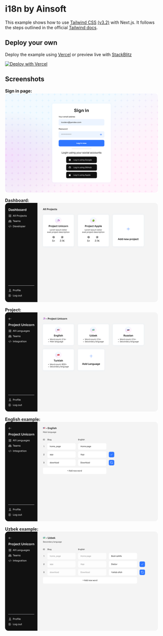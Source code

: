 # i18n by Ainsoft

This example shows how to use [Tailwind CSS](https://tailwindcss.com/) [(v3.2)](https://tailwindcss.com/blog/tailwindcss-v3-2) with Next.js. It follows the steps outlined in the official [Tailwind docs](https://tailwindcss.com/docs/guides/nextjs).

## Deploy your own

Deploy the example using [Vercel](https://vercel.com?utm_source=github&utm_medium=readme&utm_campaign=next-example) or preview live with [StackBlitz](https://stackblitz.com/github/vercel/next.js/tree/canary/examples/with-tailwindcss)

[![Deploy with Vercel](https://vercel.com/button)](https://vercel.com/new/git/external?repository-url=https://github.com/vercel/next.js/tree/canary/examples/with-tailwindcss&project-name=with-tailwindcss&repository-name=with-tailwindcss)

## Screenshots

**Sign in page:**
<img src="https://github.com/ainsoft-org/i18n.web/blob/main/public/assets/screenshots/SignIn.png?raw=true"/>

**Dashboard:**
<img src="https://github.com/ainsoft-org/i18n.web/blob/main/public/assets/screenshots/Dashboard.png?raw=true"/>

**Project:**
<img src="https://github.com/ainsoft-org/i18n.web/blob/main/public/assets/screenshots/Project.png?raw=true"/>

**English example:**
<img src="https://github.com/ainsoft-org/i18n.web/blob/main/public/assets/screenshots/English.png?raw=true"/>

**Uzbek example:**
<img src="https://github.com/ainsoft-org/i18n.web/blob/main/public/assets/screenshots/Uzbek.png?raw=true"/>

